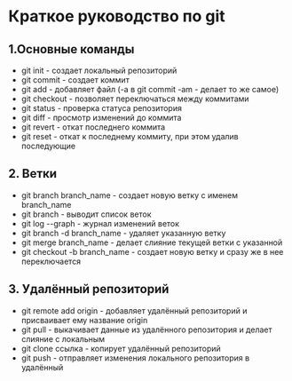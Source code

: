 # Краткое руководство по git
## 1.Основные команды
* git init - создает локальный репозиторий
* git commit - создает коммит
* git add - добавляет файл (-а в git commit -am - делает то же самое)
* git checkout - позволяет переключаться между коммитами
* git status - проверка статуса репозитория
* git diff - просмотр изменений до коммита
* git revert - откат последнего коммита
* git reset - откат к последнему коммиту, при этом удалив последующие
## 2. Ветки
* git branch branch_name - создает новую ветку с именем branch_name
* git branch - выводит список веток
* git log --graph - журнал изменений веток
* git branch -d branch_name - удаляет указанную ветку
* git merge branch_name - делает слияние текущей ветки с указанной
* git checkout -b branch_name - создает новую ветку и сразу же в нее переключается
## 3. Удалённый репозиторий
* git remote add origin - добавляет удалённый репозиторий и присваивает ему название origin
* git pull - выкачивает данные из удалённого репозитория и делает слияние с локальным
* git clone ссылка - копирует удалённый репозиторий
* git push - отправляет изменения локального репозитория в удалённый
